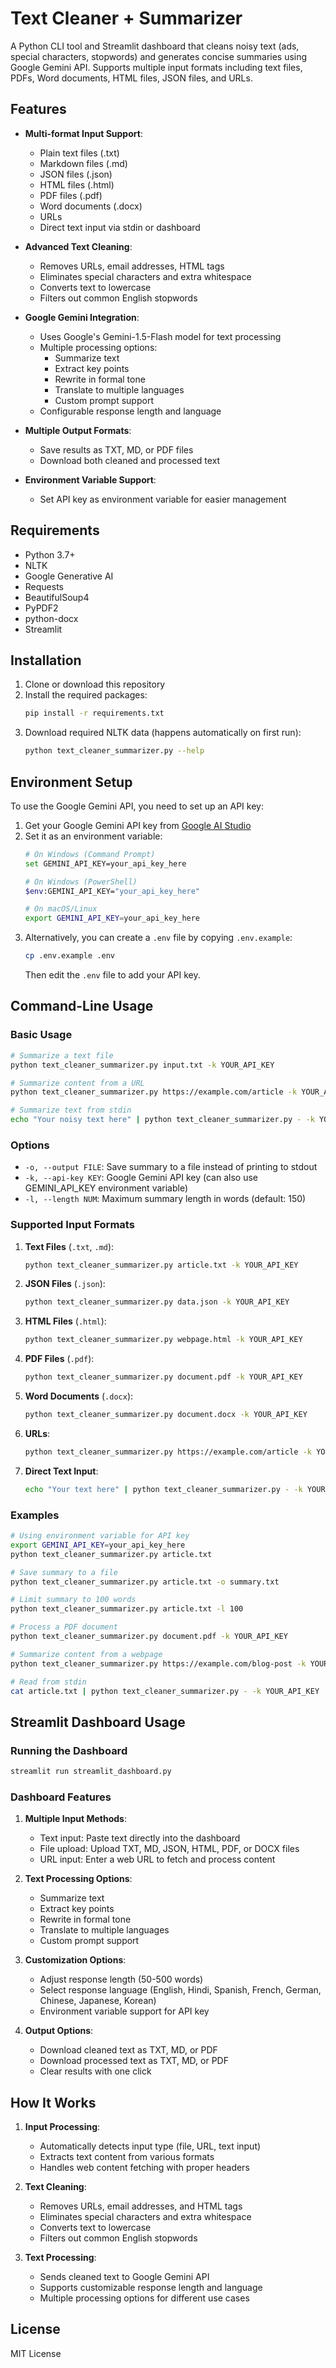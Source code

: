 # Text Cleaner + Summarizer

A Python CLI tool and Streamlit dashboard that cleans noisy text (ads, special characters, stopwords) and generates concise summaries using Google Gemini API. Supports multiple input formats including text files, PDFs, Word documents, HTML files, JSON files, and URLs.

## Features

- **Multi-format Input Support**:
  - Plain text files (.txt)
  - Markdown files (.md)
  - JSON files (.json)
  - HTML files (.html)
  - PDF files (.pdf)
  - Word documents (.docx)
  - URLs
  - Direct text input via stdin or dashboard

- **Advanced Text Cleaning**:
  - Removes URLs, email addresses, HTML tags
  - Eliminates special characters and extra whitespace
  - Converts text to lowercase
  - Filters out common English stopwords

- **Google Gemini Integration**:
  - Uses Google's Gemini-1.5-Flash model for text processing
  - Multiple processing options:
    * Summarize text
    * Extract key points
    * Rewrite in formal tone
    * Translate to multiple languages
    * Custom prompt support
  - Configurable response length and language

- **Multiple Output Formats**:
  - Save results as TXT, MD, or PDF files
  - Download both cleaned and processed text

- **Environment Variable Support**:
  - Set API key as environment variable for easier management

## Requirements

- Python 3.7+
- NLTK
- Google Generative AI
- Requests
- BeautifulSoup4
- PyPDF2
- python-docx
- Streamlit

## Installation

1. Clone or download this repository
2. Install the required packages:
   ```bash
   pip install -r requirements.txt
   ```
3. Download required NLTK data (happens automatically on first run):
   ```bash
   python text_cleaner_summarizer.py --help
   ```

## Environment Setup

To use the Google Gemini API, you need to set up an API key:

1. Get your Google Gemini API key from [Google AI Studio](https://aistudio.google.com/)
2. Set it as an environment variable:
   ```bash
   # On Windows (Command Prompt)
   set GEMINI_API_KEY=your_api_key_here
   
   # On Windows (PowerShell)
   $env:GEMINI_API_KEY="your_api_key_here"
   
   # On macOS/Linux
   export GEMINI_API_KEY=your_api_key_here
   ```
3. Alternatively, you can create a `.env` file by copying `.env.example`:
   ```bash
   cp .env.example .env
   ```
   Then edit the `.env` file to add your API key.

## Command-Line Usage

### Basic Usage

```bash
# Summarize a text file
python text_cleaner_summarizer.py input.txt -k YOUR_API_KEY

# Summarize content from a URL
python text_cleaner_summarizer.py https://example.com/article -k YOUR_API_KEY

# Summarize text from stdin
echo "Your noisy text here" | python text_cleaner_summarizer.py - -k YOUR_API_KEY
```

### Options

- `-o, --output FILE`: Save summary to a file instead of printing to stdout
- `-k, --api-key KEY`: Google Gemini API key (can also use GEMINI_API_KEY environment variable)
- `-l, --length NUM`: Maximum summary length in words (default: 150)

### Supported Input Formats

1. **Text Files** (`.txt`, `.md`):
   ```bash
   python text_cleaner_summarizer.py article.txt -k YOUR_API_KEY
   ```

2. **JSON Files** (`.json`):
   ```bash
   python text_cleaner_summarizer.py data.json -k YOUR_API_KEY
   ```

3. **HTML Files** (`.html`):
   ```bash
   python text_cleaner_summarizer.py webpage.html -k YOUR_API_KEY
   ```

4. **PDF Files** (`.pdf`):
   ```bash
   python text_cleaner_summarizer.py document.pdf -k YOUR_API_KEY
   ```

5. **Word Documents** (`.docx`):
   ```bash
   python text_cleaner_summarizer.py document.docx -k YOUR_API_KEY
   ```

6. **URLs**:
   ```bash
   python text_cleaner_summarizer.py https://example.com/article -k YOUR_API_KEY
   ```

7. **Direct Text Input**:
   ```bash
   echo "Your text here" | python text_cleaner_summarizer.py - -k YOUR_API_KEY
   ```

### Examples

```bash
# Using environment variable for API key
export GEMINI_API_KEY=your_api_key_here
python text_cleaner_summarizer.py article.txt

# Save summary to a file
python text_cleaner_summarizer.py article.txt -o summary.txt

# Limit summary to 100 words
python text_cleaner_summarizer.py article.txt -l 100

# Process a PDF document
python text_cleaner_summarizer.py document.pdf -k YOUR_API_KEY

# Summarize content from a webpage
python text_cleaner_summarizer.py https://example.com/blog-post -k YOUR_API_KEY

# Read from stdin
cat article.txt | python text_cleaner_summarizer.py - -k YOUR_API_KEY
```

## Streamlit Dashboard Usage

### Running the Dashboard

```bash
streamlit run streamlit_dashboard.py
```

### Dashboard Features

1. **Multiple Input Methods**:
   - Text input: Paste text directly into the dashboard
   - File upload: Upload TXT, MD, JSON, HTML, PDF, or DOCX files
   - URL input: Enter a web URL to fetch and process content

2. **Text Processing Options**:
   - Summarize text
   - Extract key points
   - Rewrite in formal tone
   - Translate to multiple languages
   - Custom prompt support

3. **Customization Options**:
   - Adjust response length (50-500 words)
   - Select response language (English, Hindi, Spanish, French, German, Chinese, Japanese, Korean)
   - Environment variable support for API key

4. **Output Options**:
   - Download cleaned text as TXT, MD, or PDF
   - Download processed text as TXT, MD, or PDF
   - Clear results with one click

## How It Works

1. **Input Processing**:
   - Automatically detects input type (file, URL, text input)
   - Extracts text content from various formats
   - Handles web content fetching with proper headers

2. **Text Cleaning**:
   - Removes URLs, email addresses, and HTML tags
   - Eliminates special characters and extra whitespace
   - Converts text to lowercase
   - Filters out common English stopwords

3. **Text Processing**:
   - Sends cleaned text to Google Gemini API
   - Supports customizable response length and language
   - Multiple processing options for different use cases

## License

MIT License